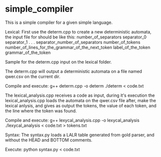# simple_compiler
This is a simple compiler for a given simple language.

Lexical:
First use the determ.cpp to create a new deterministic automata, the input file for should be like this:
number_of_separators
separator_0
separator_1
   .
   .
   .
separator_number_of_separators
number_of_tokens
number_of_lines_for_the_grammar_of_the_next_token
label_of_the_token
grammar_of_the_token

Sample for the determ.cpp input on the lexical folder.

The determ.cpp will output a deterministic automata on a file named qwer.csv on the current dir.

Compile and execute:
g++ determ.cpp -o determ
./determ < code.txt

The lexical_analysis.cpp receives a code as input, during it's execution the lexical_analysis.cpp loads the automata 
on the qwer.csv file after, make the lexical anlysis, and gives as output the tokens, the value of each token, 
and the line where the token was found.

Compile and execute:
g++ lexycal_analysis.cpp -o lexycal_analysis
./lexycal_analysis < code.txt > tokens.txt

Syntax:
The syntax.py loads a LALR table generated from gold parser, and without the HEAD and BOTTOM comments.

Execute:
python syntax.py < code.txt
